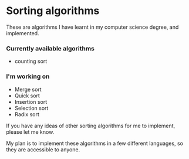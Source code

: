  # Sorting algorithms
 These are algorithms I have learnt in my computer science degree, and implemented. 
 <br>
 ### Currently available algorithms
 - counting sort
 
 ### I'm working on
 - Merge sort
 - Quick sort
 - Insertion sort
 - Selection sort
 - Radix sort
 
 If you have any ideas of other sorting algorithms for me to implement, please let me know. 
 
 My plan is to implement these algorithms in a few different languages, so they are accessible to anyone. 